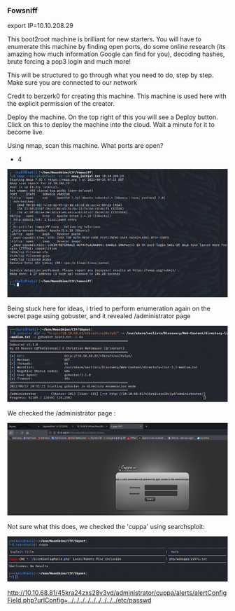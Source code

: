 ### Fowsniff

export IP=10.10.208.29

This boot2root machine is brilliant for new starters. You will have to enumerate this machine by finding open ports, do some online research (its amazing how much information Google can find for you), decoding hashes, brute forcing a pop3 login and much more!

This will be structured to go through what you need to do, step by step. Make sure you are connected to our network

Credit to berzerk0 for creating this machine. This machine is used here with the explicit permission of the creator.

Deploy the machine. On the top right of this you will see a Deploy button. Click on this to deploy the machine into the cloud. Wait a minute for it to become live.

Using nmap, scan this machine. What ports are open?
- 4

![](../../img/Pasted%20image%2020220826073159.png)

Being stuck here for ideas, i tried to perform enumeration again on the secret page using gobuster, and it revealed /administrator page

![](../../img/Pasted%20image%2020220827205818.png)

We checked the /administrator page :

![](../../img/Pasted%20image%2020220827205853.png)

Not sure what this does, we checked the 'cuppa' using searchsploit:

![](../../img/Pasted%20image%2020220827205927.png)


http://10.10.68.81/45kra24zxs28v3yd/administrator/cuppa/alerts/alertConfigField.php?urlConfig=../../../../../../../../../etc/passwd
